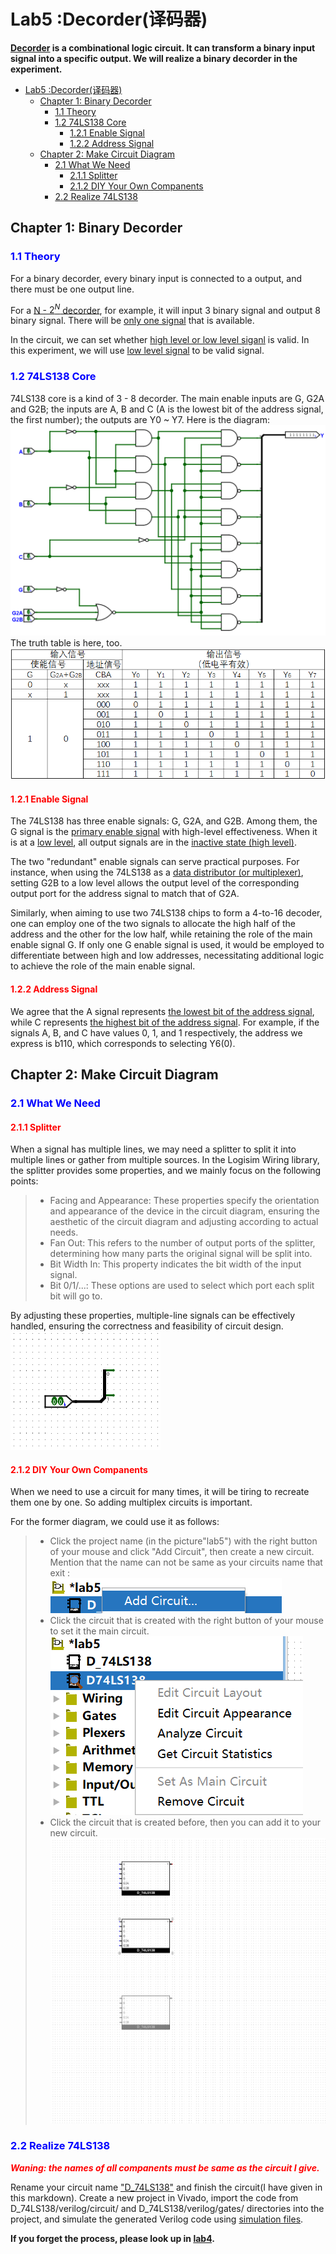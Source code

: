 # Lab5 :Decorder(译码器)
**<a href="https://en.wikipedia.org/wiki/Decoder">Decorder</a> is a combinational logic circuit. It can transform a binary input signal into a specific output. We will realize a binary decorder in the experiment.**

- [Lab5 :Decorder(译码器)](#lab5-decorder译码器)
  - [Chapter 1: Binary Decorder](#chapter-1-binary-decorder)
    - [1.1 Theory](#11-theory)
    - [1.2 74LS138 Core](#12-74ls138-core)
      - [1.2.1 Enable Signal](#121-enable-signal)
      - [1.2.2 Address Signal](#122-address-signal)
  - [Chapter 2: Make Circuit Diagram](#chapter-2-make-circuit-diagram)
    - [2.1 What We Need](#21-what-we-need)
      - [2.1.1 Splitter](#211-splitter)
      - [2.1.2 DIY Your Own Companents](#212-diy-your-own-companents)
    - [2.2 Realize 74LS138](#22-realize-74ls138)


## Chapter 1: Binary Decorder
### <font color=blue>1.1 Theory</font>
  For a binary decorder, every binary input is connected to a output, and there must be one output line.

  For a <u>N - $2^N$ decorder</u>, for example, it will input 3 binary signal and output 8 binary signal. There will be <u>only one signal</u> that is available.

  In the circuit, we can set whether <u>high level or low level siganl</u> is valid. In this experiment, we will use <u>low level signal</u> to be valid signal.

### <font color=blue>1.2 74LS138 Core</font>
  74LS138 core is a kind of 3 - 8 decorder. The main enable inputs are G, G2A and G2B; the inputs are A, B and C (A is the lowest bit of the address signal, the first number); the outputs are Y0 ~ Y7. Here is the diagram:
  <br />![alt text](D_74LS138_sch.png)<br />
  The truth table is here, too.
  <br />![alt text](truth_table.png)<br />

#### <font color=red>1.2.1 Enable Signal</font>
  The 74LS138 has three enable signals: G, G2A, and G2B. Among them, the G signal is the <u>primary enable signal</u> with high-level effectiveness. When it is at a <u>low level</u>, all output signals are in the <u>inactive state (high level)</u>.

  The two "redundant" enable signals can serve practical purposes. For instance, when using the 74LS138 as a <u>data distributor (or multiplexer)</u>, setting G2B to a low level allows the output level of the corresponding output port for the address signal to match that of G2A.

  Similarly, when aiming to use two 74LS138 chips to form a 4-to-16 decoder, one can employ one of the two signals to allocate the high half of the address and the other for the low half, while retaining the role of the main enable signal G. If only one G enable signal is used, it would be employed to differentiate between high and low addresses, necessitating additional logic to achieve the role of the main enable signal.

#### <font color=red>1.2.2 Address Signal</font>
  We agree that the A signal represents <u>the lowest bit of the address signal</u>, while C represents <u>the highest bit of the address signal</u>. For example, if the signals A, B, and C have values 0, 1, and 1 respectively, the address we express is b110, which corresponds to selecting Y6(0).

## Chapter 2: Make Circuit Diagram
### <font color=blue>2.1 What We Need</font>
#### <font color=red>2.1.1 Splitter</font>
  When a signal has multiple lines, we may need a splitter to split it into multiple lines or gather from multiple sources. In the Logisim Wiring library, the splitter provides some properties, and we mainly focus on the following points:

  > + Facing and Appearance: These properties specify the orientation and appearance of the device in the circuit diagram, ensuring the aesthetic of the circuit diagram and adjusting according to actual needs.
  > + Fan Out: This refers to the number of output ports of the splitter, determining how many parts the original signal will be split into.
  > + Bit Width In: This property indicates the bit width of the input signal.
  > + Bit 0/1/...: These options are used to select which port each split bit will go to.

  By adjusting these properties, multiple-line signals can be effectively handled, ensuring the correctness and feasibility of circuit design.
  <br />![alt text](image.png)<br />

#### <font color=red>2.1.2 DIY Your Own Companents</font>
  When we need to use a circuit for many times, it will be tiring to recreate them one by one. So adding multiplex circuits is important.

  For the former diagram, we could use it as follows:
  > + Click the project name (in the picture"lab5") with the right button of your mouse and click "Add Circuit", then create a new circuit. Mention that the name can not be same as your circuits name that exit :
  <br />![alt text](image-1.png) <br />
  > + Click the circuit that is created with the right button of your mouse to set it the main circuit.
  <br />![alt text](image-2.png)<br />
  > + Click the circuit that is created before, then you can add it to your new circuit.
  <br />![alt text](image-3.png)<br />

### <font color=blue>2.2 Realize 74LS138</font>

  ***<font color=red>Waning: the names of all companents must be same as the circuit I give.</font>***
  
  Rename your circuit name <u>"D_74LS138"</u> and finish the circuit(I have given in this markdown). Create a new project in Vivado, import the code from D_74LS138/verilog/circuit/ and D_74LS138/verilog/gates/ directories into the project, and simulate the generated Verilog code using [simulation files](D_74LS138_tb.v).

  **If you forget the process, please look up in [lab4](lab4//Introduction.md).**
